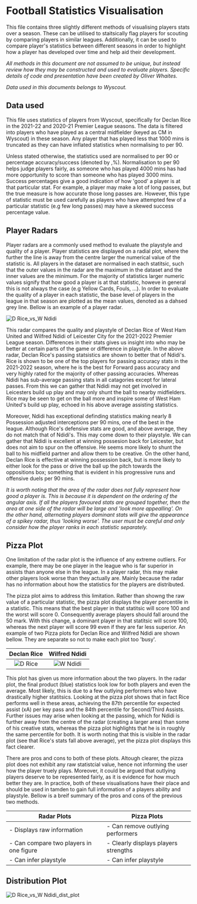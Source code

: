 # Football Statistics Visualisation

This file contains three slightly different methods of visualising players stats over a season. These can be utilised to staitsically flag players for scouting by comparing players in similar leagues. Additionally, it can be used to compare player's statistics between different seasons in order to highlight how a player has developed over time and help aid their development.

*All methods in this document are not assumed to be unique, but instead review how they may be constructed and used to evaluate players. Specific details of code and presentation have been created by Oliver Whaites.*

*Data used in this documents belongs to Wyscout.*

## Data used

This file uses statistics of players from Wyscout, specifically for Declan Rice in the 2021-22 and 2020-21 Premier League seasons. The data is filtered into players who have played as a central midfielder (keyed as CM in Wyscout) in these season. Any player that has played less that 1000 mins is truncated as they can have inflated statistics when normalising to per 90.

Unless stated otherwise, the statistics used are normalised to per 90 or percentage accuracy/success (denoted by ,%). Normalisation to per 90 helps judge players fairly, as someone who has played 4000 mins has had more opportunity to score than someone who has played 3000 mins. Success percentages give a good indication of how 'good' a player is at that particular stat. For example, a player may make a lot of long passes, but the true measure is how accurate those long passes are. However, this type of statistic must be used carefully as players who have attempted few of a particular statistic (e.g few long passes) may have a skewed success percentage value.

## Player Radars

Player radars are a commonly used method to evaluate the playstyle and quality of a player. Player statistics are displayed on a radial plot, where the further the line is away from the centre larger the numerical value of the statistic is. All players in the dataset are normalised in each statitsic, such that the outer values in the radar are the maximum in the dataset and the inner values are the minimum. For the majority of statistics larger numeric values signify that how good a player is at that statistic, howeve in general this is not always the case (e.g Yellow Cards, Fouls, ...). In order to evaluate the quality of a player in each statistic, the base level of players in the league in that season are plotted as the mean values, denoted as a dahsed grey line. Bellow is an example of a player radar.


![D  Rice_vs_W  Ndidi](https://user-images.githubusercontent.com/110287328/182711667-510248d9-f206-425d-b792-b7aeeb98d253.png)


This radar compares the quality and playstyle of Declan Rice of West Ham United and Wilfred Ndidi of Leicester City for the 2021-2022 Premier League season. Differences in their stats gives us insight into who may be better at certain parts of the game or difference in playstyle. In the above radar, Declan Rice's passing statsistics are shown to better that of Ndidi's. Rice is shown to be one of the top players for passing accuracy stats in the 2021-2022 season, where he is the best for Forward pass accuracy and very highly rated for the majority of other passing accuracies. Whereas Ndidi has sub-average passing stats in all catagories except for lateral passes. From this we can gather that Ndidi may not get involved in Leicesters build up play and may only shunt the ball to nearby midfielders. Rice may be seen to get on the ball more and inspire some of West Ham United's build up play, echoed in his above average assisting statistics. 

Moreover, Ndidi has exceptional definding statistics making nearly 8 Possession adjusted interceptions per 90 mins, one of the best in the league. Although Rice's defensive stats are good, and above average, they do not match that of Ndidi's. This may come down to their playstyle. We can gather that Ndidi is excellent at winning possesion back for Leicester, but does not aim to spur on the offensive. He seems more likely to shunt the ball to his midfield partner and allow them to be creative. On the other hand, Declan Rice is effective at winning possession back, but is more likely to either look for the pass or drive the ball up the pitch towards the oppositions box; something that is evident in his progressive runs and offensive duels per 90 mins.

*It is worth noting that the area of the radar does not fully represent how good a player is. This is because it is dependent on the ordering of the angular axis. If all the players favoured stats are grouped together, then the area at one side of the radar will be large and 'look more appealling'. On the other hand, alternating players dominant stats will give the appearance of a spikey radar, thus 'looking worse'. The user must be careful and only consider how the player ranks in each statistic separately.*

## Pizza Plot

One limitation of the radar plot is the influence of any extreme outliers. For example, there may be one player in the league who is far superior in assists than anyone else in the league. In a player radar, this may make other players look worse than they actually are. Mainly because the radar has no information about how the statistics for the players are distributed. 

The pizza plot aims to address this limitation. Rather than showng the raw value of a particular statistic, the pizza plot displays the player percentile in a statistic. This means that the best player in that statitsic will score 100 and the worst will score 0. Consequently average players should fall around the 50 mark. With this change, a dominant player in that statitsic will score 100, whereas the next player will score 99 even if they are far less superior. An example of two Pizza plots for Declan Rice and Wilfred Ndidi are shown bellow. They are separate so not to make each plot too 'busy'.


Declan Rice             |  Wilfred Ndidi
:-------------------------:|:-------------------------:
![D  Rice](https://user-images.githubusercontent.com/110287328/182711303-4744f0d5-3e6b-473d-a42d-35bbf3d54480.png) |   ![W  Ndidi](https://user-images.githubusercontent.com/110287328/182711349-77be4295-be2d-481d-8f65-0703469b9d6f.png)


This plot has given us more information about the two players. In the radar plot, the final product (blue) statistics look low for both players and even the average. Most likely, this is due to a few outlying performers who have drastically higher statitsics. Looking at the pizza plot shows that in fact Rice performs well in these areas, achieving the 87th percentile for expected assist (xA) per key pass and the 84th percentile for Second/Third Assists. Further issues may arise when looking at the passing, which for Ndidi is further away from the centre of the radar (creating a larger area) than some of his creative stats, whereas the pizza plot highlights that he is in roughly the same percentile for both. It is worth noting that this is visible in the radar plot (see that Rice's stats fall above average), yet the pizza plot displays this fact clearer. 

There are pros and cons to both of these plots. Altough clearer, the pizza plot does not exhibit any raw statistcial value, hence not informing the user how the player truely plays. Moreover, it could be argued that outlying players deserve to be represented fairly, as it is evidence for how much better they are. In practice, both of these visualisations have their place and should be used in tamden to gain full information of a players ability and playstyle. Bellow is a breif summary of the pros and cons of the previous two methods.

Radar Plots       |Pizza Plots         
|-----------------|-------------------|
|- Displays raw information |- Can remove outlying performers|
|- Can compare two players in one figure|- Clearly displays players strengths|
|- Can infer playstyle | - Can infer playstyle|


## Distribution Plot

![D  Rice_vs_W  Ndidi_dist_plot](https://user-images.githubusercontent.com/110287328/182716133-7d99f497-8954-4e5b-82d9-b674480d93d2.png)



